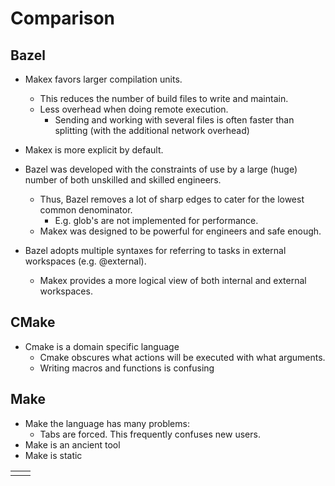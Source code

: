 
# Comparison

## Bazel

- Makex favors larger compilation units. 
  - This reduces the number of build files to write and maintain.
  - Less overhead when doing remote execution.
    - Sending and working with several files is often faster than splitting (with the additional network overhead)
- Makex is more explicit by default.
  
- Bazel was developed with the constraints of use by a large (huge) number of both unskilled and skilled engineers.
  - Thus, Bazel removes a lot of sharp edges to cater for the lowest common denominator.
    - E.g. glob's are not implemented for performance.
  - Makex was designed to be powerful for engineers and safe enough.
- Bazel adopts multiple syntaxes for referring to tasks in external workspaces (e.g. @external).
  - Makex provides a more logical view of both internal and external workspaces.

## CMake

- Cmake is a domain specific language
  - Cmake obscures what actions will be executed with what arguments.
  - Writing macros and functions is confusing

## Make

- Make the language has many problems:
  - Tabs are forced. This frequently confuses new users.
- Make is an ancient tool
- Make is static


<table>
<tr>
<td></td>
<td></td>
</tr>
</table>
